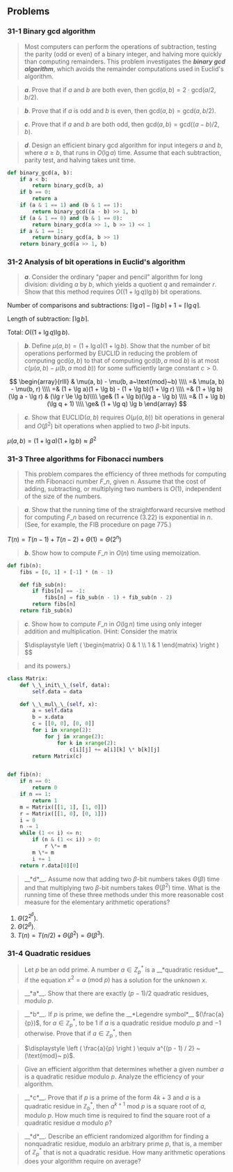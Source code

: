 ## Problems

### 31-1 Binary gcd algorithm

> Most computers can perform the operations of subtraction, testing the parity (odd or even) of a binary integer, and halving more quickly than computing remainders. This problem investigates the __*binary gcd algorithm*__, which avoids the remainder computations used in Euclid's algorithm.

> __*a*__. Prove that if $a$ and $b$ are both even, then $\text{gcd}(a, b) = 2 \cdot \text{gcd}(a/2, b/2)$.

> __*b*__. Prove that if $a$ is odd and $b$ is even, then $\text{gcd}(a, b) = \text{gcd}(a, b/2)$.

> __*c*__. Prove that if $a$ and $b$ are both odd, then $\text{gcd}(a, b) = \text{gcd}((a - b) / 2, b)$.

> __*d*__. Design an efficient binary gcd algorithm for input integers $a$ and $b$, where $a \ge b$, that runs in $O(\lg a)$ time. Assume that each subtraction, parity test, and halving takes unit time.

```python
def binary_gcd(a, b):
    if a < b:
        return binary_gcd(b, a)
    if b == 0:
        return a
    if (a & 1 == 1) and (b & 1 == 1):
        return binary_gcd((a - b) >> 1, b)
    if (a & 1 == 0) and (b & 1 == 0):
        return binary_gcd(a >> 1, b >> 1) << 1
    if a & 1 == 1:
        return binary_gcd(a, b >> 1)
    return binary_gcd(a >> 1, b)
```

### 31-2 Analysis of bit operations in Euclid's algorithm

> __*a*__. Consider the ordinary "paper and pencil" algorithm for long division: dividing $a$ by $b$, which yields a quotient $q$ and remainder $r$. Show that this method requires $O((1 + \lg q) \lg b)$ bit operations.

Number of comparisons and subtractions: $\lceil \lg a \rceil - \lceil \lg b \rceil + 1 = \lceil \lg q \rceil$.

Length of subtraction: $\lceil \lg b \rceil$.

Total: $O((1 + \lg q) \lg b)$.

> __*b*__. Define $\mu(a, b) = (1 + \lg a)(1 + \lg b)$. Show that the number of bit operations performed by EUCLID in reducing the problem of computing $\text{gcd}(a, b)$ to that of computing $\text{gcd}(b, a~\text{mod}~b)$ is at most $c(\mu(a, b) - \mu(b, a~\text{mod}~b))$ for some sufficiently large constant $c > 0$.

$$
\begin{array}{rlll}
& \mu(a, b) - \mu(b, a~\text{mod}~b) \\\\
=& \mu(a, b) - \mu(b, r) \\\\
=& (1 + \lg a)(1 + \lg b) - (1 + \lg b)(1 + \lg r) \\\\
=& (1 + \lg b)(\lg a - \lg r) & (\lg r \le \lg b)\\\\
\ge& (1 + \lg b)(\lg a - \lg b) \\\\
=& (1 + \lg b) (\lg q + 1) \\\\
\ge& (1 + \lg q) \lg b
\end{array}
$$

> __*c*__. Show that EUCLID$(a, b)$ requires $O(\mu(a, b))$ bit operations in general and $O(\beta^2)$ bit operations when applied to two $\beta$-bit inputs.

$\mu(a, b) = (1 + \lg a)(1 + \lg b) \approx \beta^2$

### 31-3 Three algorithms for Fibonacci numbers

> This problem compares the efficiency of three methods for computing the $n$th Fibonacci number $F\_n$, given $n$. Assume that the cost of adding, subtracting, or multiplying two numbers is $O(1)$, independent of the size of the numbers.

> __*a*__. Show that the running time of the straightforward recursive method for computing $F\_n$ based on recurrence (3.22) is exponential in $n$. (See, for example, the FIB procedure on page 775.)

$T(n) = T(n - 1) + T(n - 2) + \Theta(1) = \Theta(2^n)$

> __*b*__. Show how to compute $F\_n$ in $O(n)$ time using memoization.

```python
def fib(n):
    fibs = [0, 1] + [-1] * (n - 1)

    def fib_sub(n):
        if fibs[n] == -1:
            fibs[n] = fib_sub(n - 1) + fib_sub(n - 2)
        return fibs[n]
    return fib_sub(n)
```

> __*c*__. Show how to compute $F\_n$ in $O(\lg n)$ time using only integer addition and multiplication.
(Hint: Consider the matrix

> $\displaystyle \left (
\begin{matrix}
0 & 1 \\\\
1 & 1
\end{matrix}
\right )
$$

> and its powers.)

```python
class Matrix:
    def \_\_init\_\_(self, data):
        self.data = data

    def \_\_mul\_\_(self, x):
        a = self.data
        b = x.data
        c = [[0, 0], [0, 0]]
        for i in xrange(2):
            for j in xrange(2):
                for k in xrange(2):
                    c[i][j] += a[i][k] \* b[k][j]
        return Matrix(c)


def fib(n):
    if n == 0:
        return 0
    if n == 1:
        return 1
    m = Matrix([[1, 1], [1, 0]])
    r = Matrix([[1, 0], [0, 1]])
    i = 0
    n -= 1
    while (1 << i) <= n:
        if (n & (1 << i)) > 0:
            r \*= m
        m \*= m
        i += 1
    return r.data[0][0]
```


> \_\_\*d\*\_\_. Assume now that adding two $\beta$-bit numbers takes $\Theta(\beta)$ time and that multiplying two $\beta$-bit numbers takes $\Theta(\beta^2)$ time. What is the running time of these three methods under this more reasonable cost measure for the elementary arithmetic operations?

1. $\Theta(2^{2^\beta})$.
2. $\Theta(2^\beta)$.
3. $T(n) = T(n/2) + \Theta(\beta^2) = \Theta(\beta^3)$.

### 31-4 Quadratic residues

> Let $p$ be an odd prime. A number $a \in Z_p^*$ is a \_\_\*quadratic residue\*\_\_ if the equation $x^2 = a ~(\text{mod}~p)$ has a solution for the unknown $x$.

> \_\_\*a\*\_\_. Show that there are exactly $(p - 1) / 2$ quadratic residues, modulo $p$.


> \_\_\*b\*\_\_. If $p$ is prime, we define the \_\_\*Legendre symbol\*\_\_ $(\frac{a}{p})$, for $a \in \mathbb{Z}_p^*$, to be $1$ if $a$ is a quadratic residue modulo $p$ and $-1$ otherwise. Prove that if $a \in \mathbb{Z}_p^*$, then

> $\displaystyle \left ( \frac{a}{p} \right ) \equiv a^{(p - 1) / 2} ~(\text{mod}~ p)$.

> Give an efficient algorithm that determines whether a given number $a$ is a quadratic residue modulo $p$. Analyze the efficiency of your algorithm.

> \_\_\*c\*\_\_. Prove that if $p$ is a prime of the form $4k + 3$ and $a$ is a quadratic residue in $\mathbb{Z}_b^*$, then $a^{k+1} ~\text{mod}~ p$ is a square root of $a$, modulo $p$. How much time is required to find the square root of a quadratic residue $a$ modulo $p$?

> \_\_\*d\*\_\_. Describe an efficient randomized algorithm for finding a nonquadratic residue, modulo an arbitrary prime $p$, that is, a member of $\mathbb{Z}_p^*$ that is not a quadratic residue. How many arithmetic operations does your algorithm require on average?
